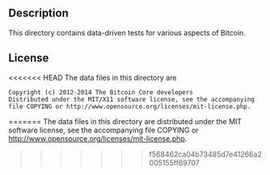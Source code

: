 Description
------------

This directory contains data-driven tests for various aspects of Bitcoin.

License
--------

<<<<<<< HEAD
The data files in this directory are

    Copyright (c) 2012-2014 The Bitcoin Core developers
    Distributed under the MIT/X11 software license, see the accompanying
    file COPYING or http://www.opensource.org/licenses/mit-license.php.
=======
The data files in this directory are distributed under the MIT software
license, see the accompanying file COPYING or
http://www.opensource.org/licenses/mit-license.php.
>>>>>>> f568462ca04b73485d7e41266a2005155ff69707


